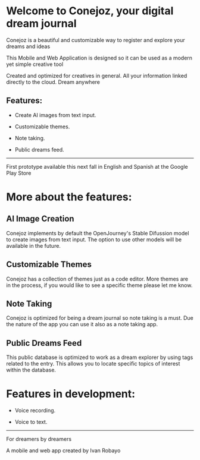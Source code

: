 # Welcome to Conejoz, your digital dream journal

Conejoz is a beautiful and customizable way to register and explore your dreams and ideas

This Mobile and Web Application is designed so it can be used as a modern yet simple creative tool

Created and optimized for creatives in general. All your information linked directly to the cloud. Dream anywhere

## Features:

- Create AI images from text input. 

- Customizable themes. 

- Note taking.

- Public dreams feed.

-------------------------------------------

First prototype available this next fall in English and Spanish at the Google Play Store

# More about the features: 

## AI Image Creation

Conejoz implements by default the OpenJourney's Stable Difussion model to create images from text input. The option to use other models will be available in the future.

## Customizable Themes

Conejoz has a collection of themes just as a code editor. More themes are in the process, if you would like to see a specific theme please let me know.

## Note Taking

Conejoz is optimized for being a dream journal so note taking is a must. Due the nature of the app you can use it also as a note taking app.

## Public Dreams Feed

This public database is optimized to work as a dream explorer by using tags related to the entry. This allows you to locate specific topics of interest within the database.

# Features in development:

- Voice recording.

- Voice to text.

-------------------------------------------

For dreamers by dreamers

A mobile and web app created by Ivan Robayo
